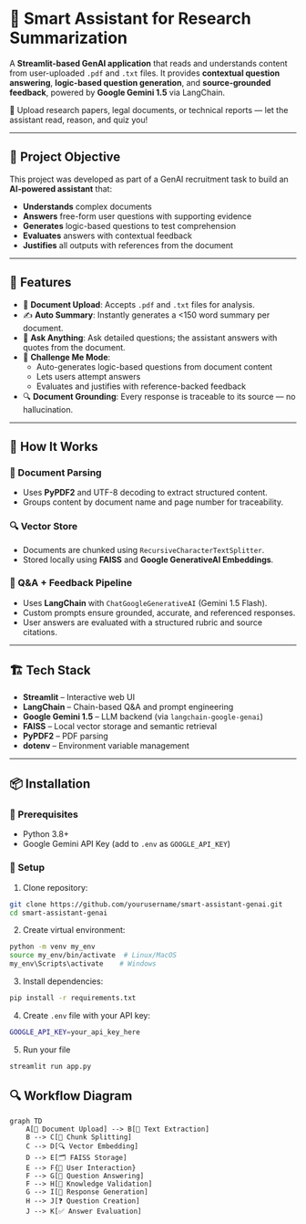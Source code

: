 # 🤖 Smart Assistant for Research Summarization

A **Streamlit-based GenAI application** that reads and understands content from user-uploaded `.pdf` and `.txt` files. It provides **contextual question answering**, **logic-based question generation**, and **source-grounded feedback**, powered by **Google Gemini 1.5** via LangChain.

📁 Upload research papers, legal documents, or technical reports — let the assistant read, reason, and quiz you!

---

## 🎯 Project Objective

This project was developed as part of a GenAI recruitment task to build an **AI-powered assistant** that:

- **Understands** complex documents
- **Answers** free-form user questions with supporting evidence
- **Generates** logic-based questions to test comprehension
- **Evaluates** answers with contextual feedback
- **Justifies** all outputs with references from the document

---

## 🚀 Features

- 📄 **Document Upload**: Accepts `.pdf` and `.txt` files for analysis.
- ✍️ **Auto Summary**: Instantly generates a <150 word summary per document.
- 🧠 **Ask Anything**: Ask detailed questions; the assistant answers with quotes from the document.
- 🎯 **Challenge Me Mode**:
  - Auto-generates logic-based questions from document content
  - Lets users attempt answers
  - Evaluates and justifies with reference-backed feedback
- 🔍 **Document Grounding**: Every response is traceable to its source — no hallucination.

---

## 🧠 How It Works

### 📝 Document Parsing
- Uses **PyPDF2** and UTF-8 decoding to extract structured content.
- Groups content by document name and page number for traceability.

### 🔍 Vector Store
- Documents are chunked using `RecursiveCharacterTextSplitter`.
- Stored locally using **FAISS** and **Google GenerativeAI Embeddings**.

### 💬 Q&A + Feedback Pipeline
- Uses **LangChain** with `ChatGoogleGenerativeAI` (Gemini 1.5 Flash).
- Custom prompts ensure grounded, accurate, and referenced responses.
- User answers are evaluated with a structured rubric and source citations.

---

## 🏗️ Tech Stack

- **Streamlit** – Interactive web UI
- **LangChain** – Chain-based Q&A and prompt engineering
- **Google Gemini 1.5** – LLM backend (via `langchain-google-genai`)
- **FAISS** – Local vector storage and semantic retrieval
- **PyPDF2** – PDF parsing
- **dotenv** – Environment variable management

---

## 📦 Installation

### 🧰 Prerequisites

- Python 3.8+
- Google Gemini API Key (add to `.env` as `GOOGLE_API_KEY`)

### 🔧 Setup
1. Clone repository:
```bash
git clone https://github.com/yourusername/smart-assistant-genai.git
cd smart-assistant-genai
```
2. Create virtual environment:
```bash
python -m venv my_env
source my_env/bin/activate  # Linux/MacOS
my_env\Scripts\activate    # Windows
```
3. Install dependencies:
```bash
pip install -r requirements.txt
```
4. Create `.env` file with your API key:
```bash
GOOGLE_API_KEY=your_api_key_here
```
5. Run your file
```bash
streamlit run app.py
```
## 🔍 Workflow Diagram

```mermaid
graph TD
    A[📂 Document Upload] --> B[📝 Text Extraction]
    B --> C[🔗 Chunk Splitting]
    C --> D[🔍 Vector Embedding]
    D --> E[🗂️ FAISS Storage]
    E --> F{🤖 User Interaction}
    F --> G[💬 Question Answering]
    F --> H[🧠 Knowledge Validation]
    G --> I[📝 Response Generation]
    H --> J[❓ Question Creation]
    J --> K[✅ Answer Evaluation]
```










